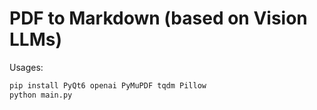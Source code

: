 # PDF to Markdown (based on Vision LLMs)

Usages:

```bash
pip install PyQt6 openai PyMuPDF tqdm Pillow
python main.py
```
